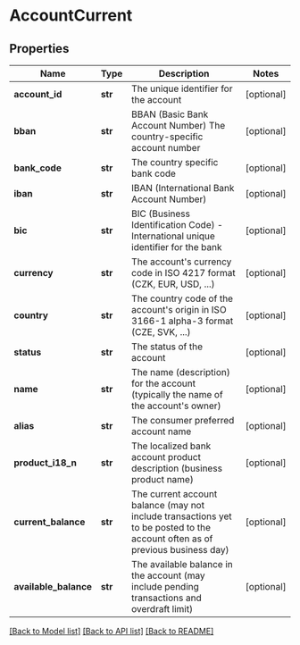 # AccountCurrent

## Properties
Name | Type | Description | Notes
------------ | ------------- | ------------- | -------------
**account_id** | **str** | The unique identifier for the account | [optional] 
**bban** | **str** | BBAN (Basic Bank Account Number) The country-specific account number | [optional] 
**bank_code** | **str** | The country specific bank code | [optional] 
**iban** | **str** | IBAN (International Bank Account Number) | [optional] 
**bic** | **str** | BIC (Business Identification Code) - International unique identifier for the bank | [optional] 
**currency** | **str** | The account&#39;s currency code in ISO 4217 format (CZK, EUR, USD, ...) | [optional] 
**country** | **str** | The country code of the account&#39;s origin in ISO 3166-1 alpha-3 format (CZE, SVK, ...) | [optional] 
**status** | **str** | The status of the account | [optional] 
**name** | **str** | The name (description) for the account (typically the name of the account&#39;s owner) | [optional] 
**alias** | **str** | The consumer preferred account name | [optional] 
**product_i18_n** | **str** | The localized bank account product description (business product name) | [optional] 
**current_balance** | **str** | The current account balance (may not include transactions yet to be posted to the account often as of previous business day) | [optional] 
**available_balance** | **str** | The available balance in the account (may include pending transactions and overdraft limit) | [optional] 

[[Back to Model list]](../README.md#documentation-for-models) [[Back to API list]](../README.md#documentation-for-api-endpoints) [[Back to README]](../README.md)


